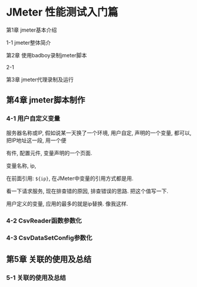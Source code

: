 # JMeter 性能测试入门篇

第1章 jmeter基本介绍

1-1 jmeter整体简介

第2章 使用badboy录制jmeter脚本

2-1 

第3章 jmeter代理录制及运行

## 第4章 jmeter脚本制作

### 4-1 用户自定义变量

服务器名称或IP, 假如说某一天换了一个环境, 用户自定, 声明的一个变量, 都可以, 把IP地址这一段, 用一个便

有件, 配置元件, 变量声明的一个页面.

变量名称, ip, 

在前面引用: `${ip}​`,  在JMeter中变量的引用方式都是用.

看一下请求服务, 现在排查错的原因, 排查错误的思路. 把这个值写一下. 

用户定义的变量, 应用的最多的就是ip替换. 像我这样. 



### 4-2 CsvReader函数参数化



### 4-3 CsvDataSetConfig参数化



## 第5章 关联的使用及总结

### 5-1 关联的使用及总结

